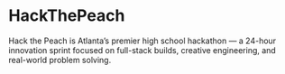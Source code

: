 # HackThePeach
Hack the Peach is Atlanta’s premier high school hackathon — a 24-hour innovation sprint focused on full-stack builds, creative engineering, and real-world problem solving.
